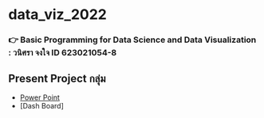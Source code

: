 # data_viz_2022
### :point_right: Basic Programming for Data Science and Data Visualization : วนิศรา จงใจ ID 623021054-8
## Present Project กลุ่ม
* [Power Point](https://www.canva.com/design/DAE73gXUbfw/tCQ8UlYpTjr9PnVPyEohoQ/edit)
* [Dash Board]
